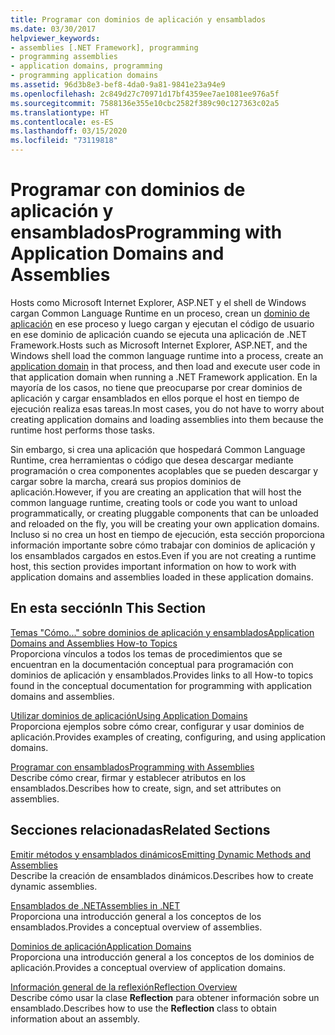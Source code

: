```yaml
---
title: Programar con dominios de aplicación y ensamblados
ms.date: 03/30/2017
helpviewer_keywords:
- assemblies [.NET Framework], programming
- programming assemblies
- application domains, programming
- programming application domains
ms.assetid: 96d3b8e3-bef8-4da0-9a81-9841e23a94e9
ms.openlocfilehash: 2c849d27c70971d17bf4359ee7ae1081ee976a5f
ms.sourcegitcommit: 7588136e355e10cbc2582f389c90c127363c02a5
ms.translationtype: HT
ms.contentlocale: es-ES
ms.lasthandoff: 03/15/2020
ms.locfileid: "73119818"
---
```

# <a name="programming-with-application-domains-and-assemblies"></a><span data-ttu-id="c08ef-102">Programar con dominios de aplicación y ensamblados</span><span class="sxs-lookup"><span data-stu-id="c08ef-102">Programming with Application Domains and Assemblies</span></span>

<span data-ttu-id="c08ef-103">Hosts como Microsoft Internet Explorer, ASP.NET y el shell de Windows cargan Common Language Runtime en un proceso, crean un [dominio de aplicación](application-domains.md) en ese proceso y luego cargan y ejecutan el código de usuario en ese dominio de aplicación cuando se ejecuta una aplicación de .NET Framework.</span><span class="sxs-lookup"><span data-stu-id="c08ef-103">Hosts such as Microsoft Internet Explorer, ASP.NET, and the Windows shell load the common language runtime into a process, create an [application domain](application-domains.md) in that process, and then load and execute user code in that application domain when running a .NET Framework application.</span></span> <span data-ttu-id="c08ef-104">En la mayoría de los casos, no tiene que preocuparse por crear dominios de aplicación y cargar ensamblados en ellos porque el host en tiempo de ejecución realiza esas tareas.</span><span class="sxs-lookup"><span data-stu-id="c08ef-104">In most cases, you do not have to worry about creating application domains and loading assemblies into them because the runtime host performs those tasks.</span></span>  
  
<span data-ttu-id="c08ef-105">Sin embargo, si crea una aplicación que hospedará Common Language Runtime, crea herramientas o código que desea descargar mediante programación o crea componentes acoplables que se pueden descargar y cargar sobre la marcha, creará sus propios dominios de aplicación.</span><span class="sxs-lookup"><span data-stu-id="c08ef-105">However, if you are creating an application that will host the common language runtime, creating tools or code you want to unload programmatically, or creating pluggable components that can be unloaded and reloaded on the fly, you will be creating your own application domains.</span></span> <span data-ttu-id="c08ef-106">Incluso si no crea un host en tiempo de ejecución, esta sección proporciona información importante sobre cómo trabajar con dominios de aplicación y los ensamblados cargados en estos.</span><span class="sxs-lookup"><span data-stu-id="c08ef-106">Even if you are not creating a runtime host, this section provides important information on how to work with application domains and assemblies loaded in these application domains.</span></span>  
  
## <a name="in-this-section"></a><span data-ttu-id="c08ef-107">En esta sección</span><span class="sxs-lookup"><span data-stu-id="c08ef-107">In This Section</span></span>  

[<span data-ttu-id="c08ef-108">Temas "Cómo..." sobre dominios de aplicación y ensamblados</span><span class="sxs-lookup"><span data-stu-id="c08ef-108">Application Domains and Assemblies How-to Topics</span></span>](application-domains-and-assemblies-how-to-topics.md)  
<span data-ttu-id="c08ef-109">Proporciona vínculos a todos los temas de procedimientos que se encuentran en la documentación conceptual para programación con dominios de aplicación y ensamblados.</span><span class="sxs-lookup"><span data-stu-id="c08ef-109">Provides links to all How-to topics found in the conceptual documentation for programming with application domains and assemblies.</span></span>  
  
[<span data-ttu-id="c08ef-110">Utilizar dominios de aplicación</span><span class="sxs-lookup"><span data-stu-id="c08ef-110">Using Application Domains</span></span>](use.md)  
<span data-ttu-id="c08ef-111">Proporciona ejemplos sobre cómo crear, configurar y usar dominios de aplicación.</span><span class="sxs-lookup"><span data-stu-id="c08ef-111">Provides examples of creating, configuring, and using application domains.</span></span>  
  
[<span data-ttu-id="c08ef-112">Programar con ensamblados</span><span class="sxs-lookup"><span data-stu-id="c08ef-112">Programming with Assemblies</span></span>](../../standard/assembly/program.md)  
<span data-ttu-id="c08ef-113">Describe cómo crear, firmar y establecer atributos en los ensamblados.</span><span class="sxs-lookup"><span data-stu-id="c08ef-113">Describes how to create, sign, and set attributes on assemblies.</span></span>  
  
## <a name="related-sections"></a><span data-ttu-id="c08ef-114">Secciones relacionadas</span><span class="sxs-lookup"><span data-stu-id="c08ef-114">Related Sections</span></span>  

[<span data-ttu-id="c08ef-115">Emitir métodos y ensamblados dinámicos</span><span class="sxs-lookup"><span data-stu-id="c08ef-115">Emitting Dynamic Methods and Assemblies</span></span>](../reflection-and-codedom/emitting-dynamic-methods-and-assemblies.md)  
<span data-ttu-id="c08ef-116">Describe la creación de ensamblados dinámicos.</span><span class="sxs-lookup"><span data-stu-id="c08ef-116">Describes how to create dynamic assemblies.</span></span>  
  
[<span data-ttu-id="c08ef-117">Ensamblados de .NET</span><span class="sxs-lookup"><span data-stu-id="c08ef-117">Assemblies in .NET</span></span>](../../standard/assembly/index.md)  
<span data-ttu-id="c08ef-118">Proporciona una introducción general a los conceptos de los ensamblados.</span><span class="sxs-lookup"><span data-stu-id="c08ef-118">Provides a conceptual overview of assemblies.</span></span>  
  
[<span data-ttu-id="c08ef-119">Dominios de aplicación</span><span class="sxs-lookup"><span data-stu-id="c08ef-119">Application Domains</span></span>](application-domains.md)  
<span data-ttu-id="c08ef-120">Proporciona una introducción general a los conceptos de los dominios de aplicación.</span><span class="sxs-lookup"><span data-stu-id="c08ef-120">Provides a conceptual overview of application domains.</span></span>  
  
[<span data-ttu-id="c08ef-121">Información general de la reflexión</span><span class="sxs-lookup"><span data-stu-id="c08ef-121">Reflection Overview</span></span>](../reflection-and-codedom/reflection.md)  
<span data-ttu-id="c08ef-122">Describe cómo usar la clase **Reflection** para obtener información sobre un ensamblado.</span><span class="sxs-lookup"><span data-stu-id="c08ef-122">Describes how to use the **Reflection** class to obtain information about an assembly.</span></span>
